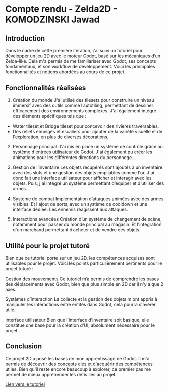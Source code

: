 # Compte rendu - Zelda2D - KOMODZINSKI Jawad

## Introduction
Dans le cadre de cette première itération, j'ai suivi un tutoriel pour développer un jeu 2D avec le moteur Godot, basé sur les mécaniques d’un Zelda-like. Cela m'a permis de me familiariser avec Godot, ses concepts fondamentaux, et son workflow de développement. Voici les principales fonctionnalités et notions abordées au cours de ce projet.


## Fonctionnalités réalisées

1. Création du monde
J'ai utilisé des tilesets pour construire un niveau immersif avec des outils comme l’autotiling, permettant de dessiner efficacement des environnements complexes. J'ai également intégré des éléments spécifiques tels que :
- Water tileset et Bridge tileset pour concevoir des rivières traversables.
- Des reliefs enneigés et escaliers pour ajouter de la variété visuelle et de l'exploration, en plus de diverses décorations.

2. Personnage principal
J'ai mis en place un système de contrôle grâce au système d'entrées utilisateur de Godot. J'ai également pu créer les animations pour les différentes directions du personnege.

3. Gestion de l’inventaire
Les objets récupérés sont ajoutés à un inventaire avec des slots et une gestion des objets empilables comme l'or. J'ai donc fait une interface utilisateur pour afficher et interagir avec les objets. Puis, j'ai intégré un système permettant d’équiper et d’utiliser des armes.

4. Système de combat
Implémentation d’attaques animées avec des armes visibles. Et l'ajout de sorts, avec un système de cooldown et une interface dédiée.
Les ennemis réagissent aux attaques.

5. Interactions avancées
Création d’un système de changement de scène, notamment pour passer du monde principal au magasin. Et l'intégration d'un marchand permettant d’acheter et de vendre des objets.

## Utilité pour le projet tutoré
Bien que ce tutoriel porte sur un jeu 2D, les compétences acquises sont utilisables pour le projet. Voici les points particulièrement pertinents pour le projet tutoré :

Gestion des mouvements
Ce tutoriel m’a permis de comprendre les bases des déplacements avec Godot, bien que plus simple en 2D car il n'y a que 2 axes.

Systèmes d’interaction
La collecte et la gestion des objets m'ont appris à manipuler les interactions entre entités dans Godot, cela pourra s'avérer utile.

Interface utilisateur
Bien que l'interface d'inventaire soit basique, elle constitue une base pour la création d’UI, absolument nécessaire pour le projet.

## Conclusion
Ce projet 2D a posé les bases de mon apprentissage de Godot. Il m'a permis de découvrir des concepts clés et d'acquérir des compétences utiles. Bien qu'il reste encore beaucoup à explorer, ce premier pas me permet de mieux appréhender les défis liés au projet.

[Lien vers le tutoriel](https://www.youtube.com/watch?v=UaBFRzkETK8)
